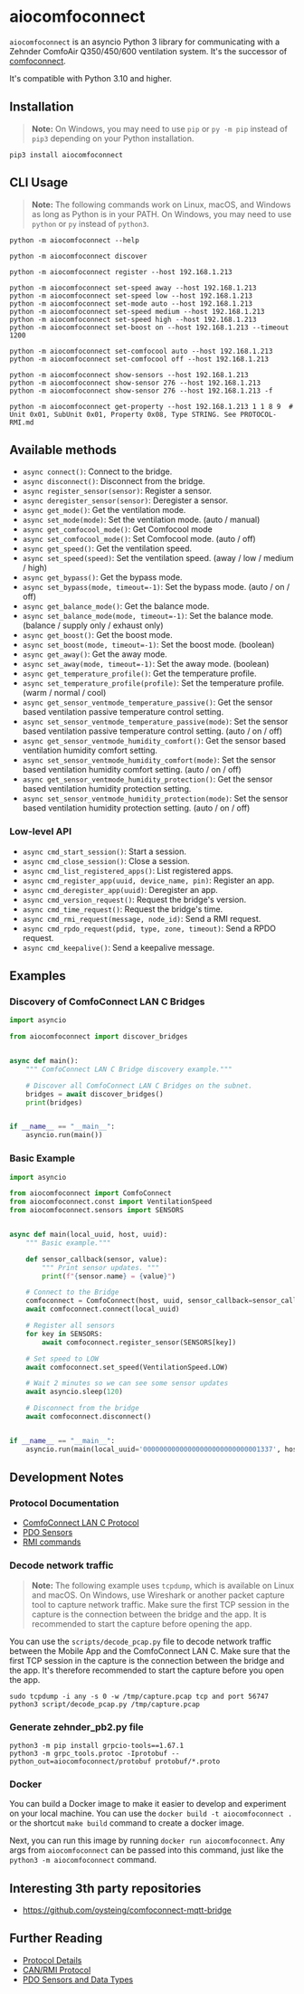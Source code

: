 # aiocomfoconnect

`aiocomfoconnect` is an asyncio Python 3 library for communicating with a Zehnder ComfoAir Q350/450/600 ventilation system. It's the successor of
[comfoconnect](https://github.com/michaelarnauts/comfoconnect).

It's compatible with Python 3.10 and higher.

## Installation

> **Note:** On Windows, you may need to use `pip` or `py -m pip` instead of `pip3` depending on your Python installation.

```shell
pip3 install aiocomfoconnect
```

## CLI Usage

> **Note:** The following commands work on Linux, macOS, and Windows as long as Python is in your PATH. On Windows, you may need to use `python` or `py` instead of `python3`.

```shell
python -m aiocomfoconnect --help

python -m aiocomfoconnect discover

python -m aiocomfoconnect register --host 192.168.1.213

python -m aiocomfoconnect set-speed away --host 192.168.1.213
python -m aiocomfoconnect set-speed low --host 192.168.1.213
python -m aiocomfoconnect set-mode auto --host 192.168.1.213
python -m aiocomfoconnect set-speed medium --host 192.168.1.213
python -m aiocomfoconnect set-speed high --host 192.168.1.213
python -m aiocomfoconnect set-boost on --host 192.168.1.213 --timeout 1200

python -m aiocomfoconnect set-comfocool auto --host 192.168.1.213
python -m aiocomfoconnect set-comfocool off --host 192.168.1.213

python -m aiocomfoconnect show-sensors --host 192.168.1.213
python -m aiocomfoconnect show-sensor 276 --host 192.168.1.213
python -m aiocomfoconnect show-sensor 276 --host 192.168.1.213 -f

python -m aiocomfoconnect get-property --host 192.168.1.213 1 1 8 9  # Unit 0x01, SubUnit 0x01, Property 0x08, Type STRING. See PROTOCOL-RMI.md
```

## Available methods

- `async connect()`: Connect to the bridge.
- `async disconnect()`: Disconnect from the bridge.
- `async register_sensor(sensor)`: Register a sensor.
- `async deregister_sensor(sensor)`: Deregister a sensor.
- `async get_mode()`: Get the ventilation mode.
- `async set_mode(mode)`: Set the ventilation mode. (auto / manual)
- `async get_comfocool_mode()`: Get Comfocool mode
- `async set_comfocool_mode()`: Set Comfocool mode. (auto / off)
- `async get_speed()`: Get the ventilation speed.
- `async set_speed(speed)`: Set the ventilation speed. (away / low / medium / high)
- `async get_bypass()`: Get the bypass mode.
- `async set_bypass(mode, timeout=-1)`: Set the bypass mode. (auto / on / off)
- `async get_balance_mode()`: Get the balance mode.
- `async set_balance_mode(mode, timeout=-1)`: Set the balance mode. (balance / supply only / exhaust only)
- `async get_boost()`: Get the boost mode.
- `async set_boost(mode, timeout=-1)`: Set the boost mode. (boolean)
- `async get_away()`: Get the away mode.
- `async set_away(mode, timeout=-1)`: Set the away mode. (boolean)
- `async get_temperature_profile()`: Get the temperature profile.
- `async set_temperature_profile(profile)`: Set the temperature profile. (warm / normal / cool)
- `async get_sensor_ventmode_temperature_passive()`: Get the sensor based ventilation passive temperature control setting.
- `async set_sensor_ventmode_temperature_passive(mode)`: Set the sensor based ventilation passive temperature control setting. (auto / on / off)
- `async get_sensor_ventmode_humidity_comfort()`: Get the sensor based ventilation humidity comfort setting.
- `async set_sensor_ventmode_humidity_comfort(mode)`: Set the sensor based ventilation humidity comfort setting. (auto / on / off)
- `async get_sensor_ventmode_humidity_protection()`: Get the sensor based ventilation humidity protection setting.
- `async set_sensor_ventmode_humidity_protection(mode)`: Set the sensor based ventilation humidity protection setting. (auto / on / off)

### Low-level API

- `async cmd_start_session()`: Start a session.
- `async cmd_close_session()`: Close a session.
- `async cmd_list_registered_apps()`: List registered apps.
- `async cmd_register_app(uuid, device_name, pin)`: Register an app.
- `async cmd_deregister_app(uuid)`: Deregister an app.
- `async cmd_version_request()`: Request the bridge's version.
- `async cmd_time_request()`: Request the bridge's time.
- `async cmd_rmi_request(message, node_id)`: Send a RMI request.
- `async cmd_rpdo_request(pdid, type, zone, timeout)`: Send a RPDO request.
- `async cmd_keepalive()`: Send a keepalive message.

## Examples

### Discovery of ComfoConnect LAN C Bridges

```python
import asyncio

from aiocomfoconnect import discover_bridges


async def main():
    """ ComfoConnect LAN C Bridge discovery example."""

    # Discover all ComfoConnect LAN C Bridges on the subnet.
    bridges = await discover_bridges()
    print(bridges)


if __name__ == "__main__":
    asyncio.run(main())
```

### Basic Example

```python
import asyncio

from aiocomfoconnect import ComfoConnect
from aiocomfoconnect.const import VentilationSpeed
from aiocomfoconnect.sensors import SENSORS


async def main(local_uuid, host, uuid):
    """ Basic example."""

    def sensor_callback(sensor, value):
        """ Print sensor updates. """
        print(f"{sensor.name} = {value}")

    # Connect to the Bridge
    comfoconnect = ComfoConnect(host, uuid, sensor_callback=sensor_callback)
    await comfoconnect.connect(local_uuid)

    # Register all sensors
    for key in SENSORS:
        await comfoconnect.register_sensor(SENSORS[key])

    # Set speed to LOW
    await comfoconnect.set_speed(VentilationSpeed.LOW)

    # Wait 2 minutes so we can see some sensor updates
    await asyncio.sleep(120)

    # Disconnect from the bridge
    await comfoconnect.disconnect()


if __name__ == "__main__":
    asyncio.run(main(local_uuid='00000000000000000000000000001337', host='192.168.1.20', uuid='00000000000000000000000000000055'))  # Replace with your bridge's IP and UUID
```

## Development Notes

### Protocol Documentation

- [ComfoConnect LAN C Protocol](docs/PROTOCOL.md)
- [PDO Sensors](docs/PROTOCOL-PDO.md)
- [RMI commands](docs/PROTOCOL-RMI.md)

### Decode network traffic

> **Note:** The following example uses `tcpdump`, which is available on Linux and macOS. On Windows, use Wireshark or another packet capture tool to capture network traffic. Make sure the first TCP session in the capture is the connection between the bridge and the app. It is recommended to start the capture before opening the app.

You can use the `scripts/decode_pcap.py` file to decode network traffic between the Mobile App and the ComfoConnect LAN C. Make sure that the first TCP session in the capture is the connection between the bridge and the app. It's therefore recommended to start the capture before you open the app.

```shell
sudo tcpdump -i any -s 0 -w /tmp/capture.pcap tcp and port 56747
python3 script/decode_pcap.py /tmp/capture.pcap
```

### Generate zehnder_pb2.py file

```shell
python3 -m pip install grpcio-tools==1.67.1
python3 -m grpc_tools.protoc -Iprotobuf --python_out=aiocomfoconnect/protobuf protobuf/*.proto
```

### Docker

You can build a Docker image to make it easier to develop and experiment on your local machine. You can use the `docker build -t aiocomfoconnect .` or the shortcut `make build` command to create a docker image.

Next, you can run this image by running `docker run aiocomfoconnect`. Any args from `aiocomfoconnect` can be passed into this command, just like the `python3 -m aiocomfoconnect` command.

## Interesting 3th party repositories

- <https://github.com/oysteing/comfoconnect-mqtt-bridge>

## Further Reading

- [Protocol Details](./PROTOCOL.md)
- [CAN/RMI Protocol](./PROTOCOL-RMI.md)
- [PDO Sensors and Data Types](./PROTOCOL-PDO.md)
